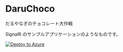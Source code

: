 DaruChoco
=========

だるやなぎのチョコレート大作戦

SignalR のサンプルアプリケーションのようなものです。

[![Deploy to Azure](http://azuredeploy.net/deploybutton.png)](https://azuredeploy.net/)
